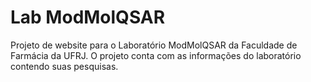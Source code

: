 # Lab ModMolQSAR

Projeto de website para o Laboratório ModMolQSAR da Faculdade de Farmácia da UFRJ. O projeto conta com as informações do laboratório contendo suas pesquisas.